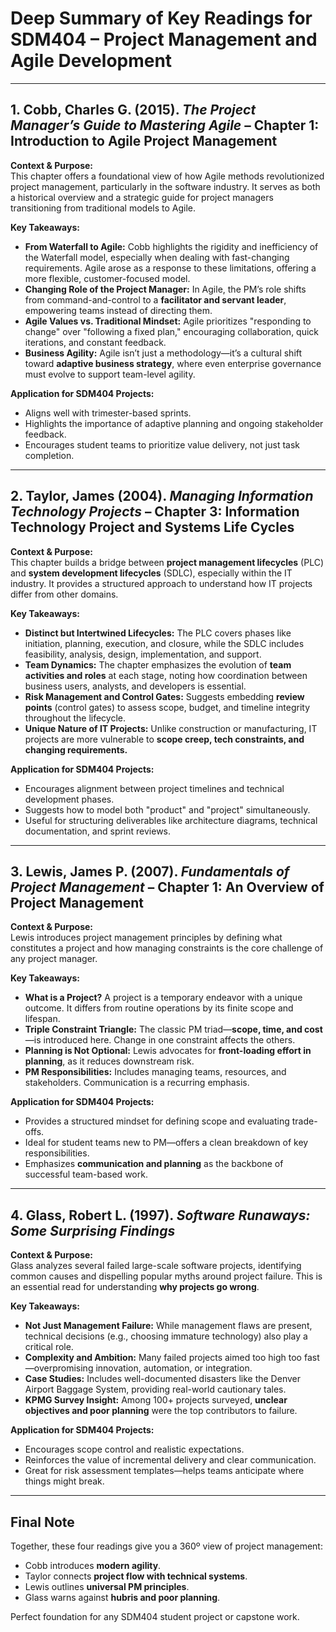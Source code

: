 
# Deep Summary of Key Readings for SDM404 – Project Management and Agile Development

---

## 1. Cobb, Charles G. (2015). _The Project Manager’s Guide to Mastering Agile_ – Chapter 1: Introduction to Agile Project Management

**Context & Purpose:**  
This chapter offers a foundational view of how Agile methods revolutionized project management, particularly in the software industry. It serves as both a historical overview and a strategic guide for project managers transitioning from traditional models to Agile.

**Key Takeaways:**
- **From Waterfall to Agile:** Cobb highlights the rigidity and inefficiency of the Waterfall model, especially when dealing with fast-changing requirements. Agile arose as a response to these limitations, offering a more flexible, customer-focused model.
- **Changing Role of the Project Manager:** In Agile, the PM’s role shifts from command-and-control to a **facilitator and servant leader**, empowering teams instead of directing them.
- **Agile Values vs. Traditional Mindset:** Agile prioritizes "responding to change" over "following a fixed plan," encouraging collaboration, quick iterations, and constant feedback.
- **Business Agility:** Agile isn’t just a methodology—it’s a cultural shift toward **adaptive business strategy**, where even enterprise governance must evolve to support team-level agility.

**Application for SDM404 Projects:**
- Aligns well with trimester-based sprints.
- Highlights the importance of adaptive planning and ongoing stakeholder feedback.
- Encourages student teams to prioritize value delivery, not just task completion.

---

## 2. Taylor, James (2004). _Managing Information Technology Projects_ – Chapter 3: Information Technology Project and Systems Life Cycles

**Context & Purpose:**  
This chapter builds a bridge between **project management lifecycles** (PLC) and **system development lifecycles** (SDLC), especially within the IT industry. It provides a structured approach to understand how IT projects differ from other domains.

**Key Takeaways:**
- **Distinct but Intertwined Lifecycles:** The PLC covers phases like initiation, planning, execution, and closure, while the SDLC includes feasibility, analysis, design, implementation, and support.
- **Team Dynamics:** The chapter emphasizes the evolution of **team activities and roles** at each stage, noting how coordination between business users, analysts, and developers is essential.
- **Risk Management and Control Gates:** Suggests embedding **review points** (control gates) to assess scope, budget, and timeline integrity throughout the lifecycle.
- **Unique Nature of IT Projects:** Unlike construction or manufacturing, IT projects are more vulnerable to **scope creep, tech constraints, and changing requirements.**

**Application for SDM404 Projects:**
- Encourages alignment between project timelines and technical development phases.
- Suggests how to model both "product" and "project" simultaneously.
- Useful for structuring deliverables like architecture diagrams, technical documentation, and sprint reviews.

---

## 3. Lewis, James P. (2007). _Fundamentals of Project Management_ – Chapter 1: An Overview of Project Management

**Context & Purpose:**  
Lewis introduces project management principles by defining what constitutes a project and how managing constraints is the core challenge of any project manager.

**Key Takeaways:**
- **What is a Project?** A project is a temporary endeavor with a unique outcome. It differs from routine operations by its finite scope and lifespan.
- **Triple Constraint Triangle:** The classic PM triad—**scope, time, and cost**—is introduced here. Change in one constraint affects the others.
- **Planning is Not Optional:** Lewis advocates for **front-loading effort in planning**, as it reduces downstream risk.
- **PM Responsibilities:** Includes managing teams, resources, and stakeholders. Communication is a recurring emphasis.

**Application for SDM404 Projects:**
- Provides a structured mindset for defining scope and evaluating trade-offs.
- Ideal for student teams new to PM—offers a clean breakdown of key responsibilities.
- Emphasizes **communication and planning** as the backbone of successful team-based work.

---

## 4. Glass, Robert L. (1997). _Software Runaways: Some Surprising Findings_

**Context & Purpose:**  
Glass analyzes several failed large-scale software projects, identifying common causes and dispelling popular myths around project failure. This is an essential read for understanding **why projects go wrong**.

**Key Takeaways:**
- **Not Just Management Failure:** While management flaws are present, technical decisions (e.g., choosing immature technology) also play a critical role.
- **Complexity and Ambition:** Many failed projects aimed too high too fast—overpromising innovation, automation, or integration.
- **Case Studies:** Includes well-documented disasters like the Denver Airport Baggage System, providing real-world cautionary tales.
- **KPMG Survey Insight:** Among 100+ projects surveyed, **unclear objectives and poor planning** were the top contributors to failure.

**Application for SDM404 Projects:**
- Encourages scope control and realistic expectations.
- Reinforces the value of incremental delivery and clear communication.
- Great for risk assessment templates—helps teams anticipate where things might break.

---

## Final Note
Together, these four readings give you a 360º view of project management:
- Cobb introduces **modern agility**.
- Taylor connects **project flow with technical systems**.
- Lewis outlines **universal PM principles**.
- Glass warns against **hubris and poor planning**.

Perfect foundation for any SDM404 student project or capstone work.
